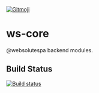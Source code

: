 ﻿<a href="https://gitmoji.dev">
  <img src="https://img.shields.io/badge/gitmoji-%20😜%20😍-FFDD67.svg?style=flat-square" alt="Gitmoji">
</a>

# ws-core
@websolutespa backend modules.

## Build Status
[![Build status](https://ci.appveyor.com/api/projects/status/p3tr2g86kaby4swk?svg=true)](https://ci.appveyor.com/project/massimodipaolo/ws-core)